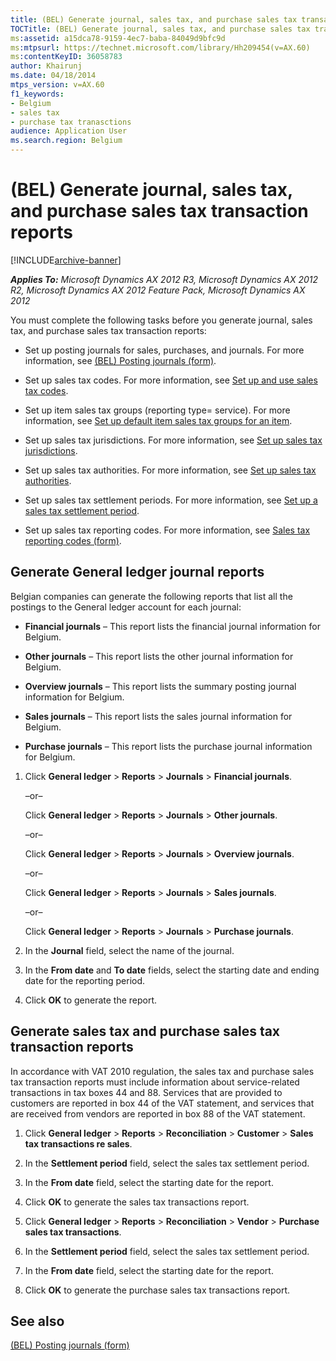 ```yaml
---
title: (BEL) Generate journal, sales tax, and purchase sales tax transaction reports
TOCTitle: (BEL) Generate journal, sales tax, and purchase sales tax transaction reports
ms:assetid: a15dca78-9159-4ec7-baba-84049d9bfc9d
ms:mtpsurl: https://technet.microsoft.com/library/Hh209454(v=AX.60)
ms:contentKeyID: 36058783
author: Khairunj
ms.date: 04/18/2014
mtps_version: v=AX.60
f1_keywords:
- Belgium
- sales tax
- purchase tax tranasctions
audience: Application User
ms.search.region: Belgium
---
```


# (BEL) Generate journal, sales tax, and purchase sales tax transaction reports 


[!INCLUDE[archive-banner](includes/archive-banner.md)]


_**Applies To:** Microsoft Dynamics AX 2012 R3, Microsoft Dynamics AX 2012 R2, Microsoft Dynamics AX 2012 Feature Pack, Microsoft Dynamics AX 2012_

You must complete the following tasks before you generate journal, sales tax, and purchase sales tax transaction reports:

  - Set up posting journals for sales, purchases, and journals. For more information, see [(BEL) Posting journals (form)](https://technet.microsoft.com/library/aa592268\(v=ax.60\)).

  - Set up sales tax codes. For more information, see [Set up and use sales tax codes](set-up-and-use-sales-tax-codes.md).

  - Set up item sales tax groups (reporting type= service). For more information, see [Set up default item sales tax groups for an item](set-up-default-item-sales-tax-groups-for-an-item.md).

  - Set up sales tax jurisdictions. For more information, see [Set up sales tax jurisdictions](set-up-sales-tax-jurisdictions.md).

  - Set up sales tax authorities. For more information, see [Set up sales tax authorities](set-up-sales-tax-authorities.md).

  - Set up sales tax settlement periods. For more information, see [Set up a sales tax settlement period](set-up-a-sales-tax-settlement-period.md).

  - Set up sales tax reporting codes. For more information, see [Sales tax reporting codes (form)](https://technet.microsoft.com/library/aa588316\(v=ax.60\)).

## Generate General ledger journal reports

Belgian companies can generate the following reports that list all the postings to the General ledger account for each journal:

  - **Financial journals** – This report lists the financial journal information for Belgium.

  - **Other journals** – This report lists the other journal information for Belgium.

  - **Overview journals** – This report lists the summary posting journal information for Belgium.

  - **Sales journals** – This report lists the sales journal information for Belgium.

  - **Purchase journals** – This report lists the purchase journal information for Belgium.

<!-- end list -->

1.  Click **General ledger** \> **Reports** \> **Journals** \> **Financial journals**.
    
    –or–
    
    Click **General ledger** \> **Reports** \> **Journals** \> **Other journals**.
    
    –or–
    
    Click **General ledger** \> **Reports** \> **Journals** \> **Overview journals**.
    
    –or–
    
    Click **General ledger** \> **Reports** \> **Journals** \> **Sales journals**.
    
    –or–
    
    Click **General ledger** \> **Reports** \> **Journals** \> **Purchase journals**.

2.  In the **Journal** field, select the name of the journal.

3.  In the **From date** and **To date** fields, select the starting date and ending date for the reporting period.

4.  Click **OK** to generate the report.

## Generate sales tax and purchase sales tax transaction reports

In accordance with VAT 2010 regulation, the sales tax and purchase sales tax transaction reports must include information about service-related transactions in tax boxes 44 and 88. Services that are provided to customers are reported in box 44 of the VAT statement, and services that are received from vendors are reported in box 88 of the VAT statement.

1.  Click **General ledger** \> **Reports** \> **Reconciliation** \> **Customer** \> **Sales tax transactions re sales**.

2.  In the **Settlement period** field, select the sales tax settlement period.

3.  In the **From date** field, select the starting date for the report.

4.  Click **OK** to generate the sales tax transactions report.

5.  Click **General ledger** \> **Reports** \> **Reconciliation** \> **Vendor** \> **Purchase sales tax transactions**.

6.  In the **Settlement period** field, select the sales tax settlement period.

7.  In the **From date** field, select the starting date for the report.

8.  Click **OK** to generate the purchase sales tax transactions report.

## See also

[(BEL) Posting journals (form)](https://technet.microsoft.com/library/aa592268\(v=ax.60\))

  


